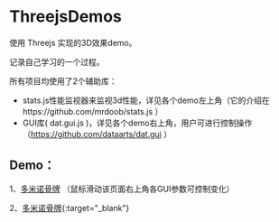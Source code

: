 ﻿# ThreejsDemos

使用 Threejs 实现的3D效果demo。

记录自己学习的一个过程。

所有项目均使用了2个辅助库：
*  stats.js性能监视器来监视3d性能，详见各个demo左上角（它的介绍在https://github.com/mrdoob/stats.js ）
*  GUI库( dat.gui.js )，详见各个demo右上角，用户可进行控制操作（https://github.com/dataarts/dat.gui ）

## Demo：
1、<a href="http://zouyang1230.com/project/threejs/card.html" target="_blank">多米诺骨牌</a>
（鼠标滑动该页面右上角各GUI参数可控制变化）

2、[多米诺骨牌](http://zouyang1230.com/project/threejs/card.html){:target="_blank"}





